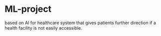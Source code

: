 # ML-project
based on AI for healthcare system that gives patients further direction if a health facility is not easily accessible.
